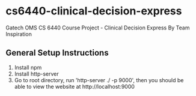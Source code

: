 # cs6440-clinical-decision-express
Gatech OMS CS 6440 Course Project - Clinical Decision Express By Team Inspiration
## General Setup Instructions
1. Install npm
2. Install http-server
3. Go to root directory, run 'http-server ./ -p 9000', then you should be able to view the website at http://localhost:9000
